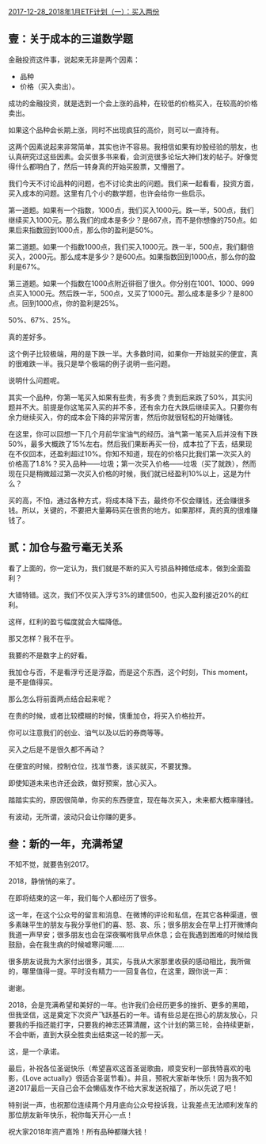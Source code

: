 [2017-12-28_2018年1月ETF计划（一）：买入两份](https://mp.weixin.qq.com/s?__biz=MzIwMTIzNDMwNA==&mid=2653408700&idx=1&sn=f05ca4a983b0ff2d353680eeea2782a5&chksm=8d226f53ba55e6450e5375c902312cca86ba75b4c5f2ff8284463a07ec53b9cf623fd41de1a3&scene=27#wechat_redirect)



## 壹：关于成本的三道数学题



金融投资这件事，说起来无非是两个因素：

- 品种
- 价格（买入卖出）。

 

成功的金融投资，就是选到一个会上涨的品种，在较低的价格买入，在较高的价格卖出。

如果这个品种会长期上涨，同时不出现疯狂的高价，则可以一直持有。

 

这两个因素说起来非常简单，其实也许不容易。我相信如果有炒股经验的朋友，也认真研究过这些因素。会买很多书来看，会浏览很多论坛大神们发的帖子。好像觉得什么都明白了，然后一转身真的开始买股票，又懵圈了。

 

我们今天不讨论品种的问题，也不讨论卖出的问题。我们来一起看看，投资方面，买入成本的问题。这里有几个小的数学题，也许会给你一些启示。

 

第一道题。如果有一个指数，1000点，我们买入1000元。跌一半，500点，我们继续买入1000元。那么我们的成本是多少？是667点，而不是你想像的750点。如果后来指数回到1000点，那么你的盈利是50%。

 

第二道题。如果一个指数1000点，我们买入1000元。跌一半，500点，我们翻倍买入，2000元。那么成本是多少？是600点。如果指数回到1000点，那么你的盈利是67%。

 

第三道题。如果一个指数在1000点附近徘徊了很久。你分别在1001、1000、999点买入1000元。然后跌一半，500点，又买了1000元。那么成本是多少？是800点。回到1000点，你的盈利是25%。

 

50%、67%、25%。

 

真的差好多。

 

这个例子比较极端，用的是下跌一半。大多数时间，如果你一开始就买的便宜，真的很难跌一半。我只是举个极端的例子说明一些问题。

 

说明什么问题呢。

 

其实一个品种，你第一笔买入如果有些贵，有多贵？贵到后来跌了50%，其实问题并不大。前提是你这笔买入买的并不多，还有余力在大跌后继续买入。只要你有余力继续买入，你的成本会下降的非常厉害，然后你就很轻松的开始赚钱。

 

在这里，你可以回想一下几个月前华宝油气的经历。油气第一笔买入后并没有下跌50%，最多大概跌了15%左右。然后我们果断再买一份，成本拉了下去，结果现在不仅回本，还盈利超过10%。你知不知道，现在的价格只比我们第一次买入的价格高了1.8%？买入品种——垃圾；第一次买入价格——垃圾（买了就跌），然而现在只是稍微超过第一次买入价格的时候，我们就已经盈利10%以上，这是为什么？

 

买的高，不怕，通过各种方式，将成本降下去，最终你不仅会赚钱，还会赚很多钱。所以，关键的，不要把大量筹码买在很贵的地方。如果那样，真的真的很难赚钱了。





## 贰：加仓与盈亏毫无关系



看了上面的，你一定认为，我们就是不断的买入亏损品种摊低成本，做到全面盈利？ 

大错特错。这次，我们不仅买入浮亏3%的建信500，也买入盈利接近20%的红利。

这样，红利的盈亏幅度就会大幅降低。

那又怎样？我不在乎。

我要的不是数字上的好看。

我加仓与否，不是看浮亏还是浮盈，而是这个东西，这个时刻，This moment，是不是值得买。

 

那么怎么将前面两点结合起来呢？

在贵的时候，或者比较模糊的时候，慎重加仓，将买入价格拉开。

你可以注意我们的创业、油气以及以后的券商等等。

买入之后是不是很久都不再动？

 

在便宜的时候，控制仓位，找准节奏，该买就买，不要犹豫。

即使知道未来也许还会跌，做好预案，放心买入。

踏踏实实的，原因很简单，你买的东西便宜，现在每次买入，未来都大概率赚钱。

有波动，无所谓，波动只会让你赚的更多。



## 叁：新的一年，充满希望



不知不觉，就要告别2017。

2018，静悄悄的来了。



在即将结束的这一年，我们每个人都经历了很多。

 

这一年，在这个公众号的留言和消息、在微博的评论和私信，在其它各种渠道，很多素昧平生的朋友与我分享他们的喜、怒、哀、乐；很多朋友会在早上打开微博向我道一声早安；很多朋友也会在深夜嘱咐我早点休息；会在我遇到困难的时候给我鼓励，会在我生病的时候嘘寒问暖……

 

很多朋友说我为大家付出很多，其实，与我从大家那里收获的感动相比，我所做的，哪里值得一提。平时没有精力一一回复各位，在这里，跟你说一声：



谢谢。

 



2018，会是充满希望和美好的一年。也许我们会经历更多的挫折、更多的黑暗，但我坚信，这是奠定下次资产飞跃基石的一年。请有些总是在担心的朋友放心，只要我的手指还能打字，只要我的神志还算清醒，这个计划的第三轮，会持续更新，不会中断，直到大获全胜卖出结束这一轮的那一天。

 

这，是一个承诺。

 





最后，补祝各位圣诞快乐（希望喜欢这首圣诞歌曲，顺变安利一部我特喜欢的电影，《Love actually》很适合圣诞节看）。并且，预祝大家新年快乐！因为我不知道2017最后一天自己会不会懒癌发作不给大家发送祝福了，所以先说了吧！



特别说一声，也祝那位连续两个月月底向公众号投诉我，让我差点无法顺利发车的那位朋友新年快乐，祝你每天开心一点！



祝大家2018年资产嘉玲！所有品种都赚大钱！